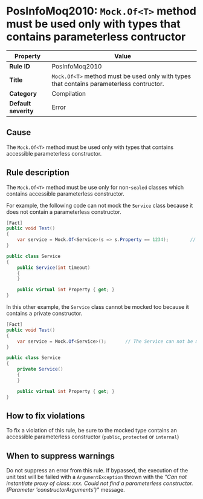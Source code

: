 # PosInfoMoq2010: `Mock.Of<T>` method must be used only with types that contains parameterless contructor

| Property                            | Value                                                         |
|-------------------------------------|---------------------------------------------------------------|
| **Rule ID**                         | PosInfoMoq2010                                                |
| **Title**                           | `Mock.Of<T>` method must be used only with types that contains parameterless contructor. |
| **Category**                        | Compilation													  |
| **Default severity**				  | Error														  |

## Cause

The `Mock.Of<T>` method must be used only with types that contains accessible parameterless constructor.

## Rule description

The `Mock.Of<T>` method must be use only for non-`sealed` classes which contains accessible parameterless constructor.

For example, the following code can not mock the `Service` class because it does not contain a parameterless constructor.

```csharp
[Fact]
public void Test()
{
	var service = Mock.Of<Service>(s => s.Property == 1234);		// The Service can not be mocked, because not parameterless constructor exists.
}

public class Service
{
	public Service(int timeout)
	{
	}

	public virtual int Property { get; }
}
```

In this other example, the `Service` class cannot be mocked too because it contains a private constructor.

```csharp
[Fact]
public void Test()
{
	var service = Mock.Of<Service>();		// The Service can not be mocked, because the parameterless constructor is private.
}

public class Service
{
	private Service()
	{
	}

	public virtual int Property { get; }
}
```

## How to fix violations

To fix a violation of this rule, be sure to the mocked type contains an accessible parameterless constructor
(`public`, `protected` or `internal`)

## When to suppress warnings

Do not suppress an error from this rule. If bypassed, the execution of the unit test will be failed with a `ArgumentException`
thrown with the *"Can not instantiate proxy of class: xxx.
Could not find a parameterless constructor. (Parameter 'constructorArguments')"* message.
